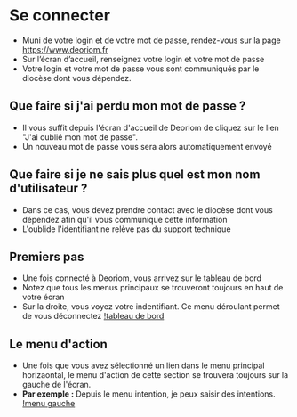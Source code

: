 # Se connecter
* Muni de votre login et de votre mot de passe, rendez-vous sur la page https://www.deoriom.fr
* Sur l’écran d’accueil, renseignez votre login et votre mot de passe
* Votre login et votre mot de passe vous sont communiqués par le diocèse dont vous dépendez.

## Que faire si j'ai perdu mon mot de passe ?
* Il vous suffit depuis l'écran d'accueil de Deoriom de cliquez sur le lien "J'ai oublié mon mot de passe". 
* Un nouveau mot de passe vous sera alors automatiquement envoyé

## Que faire si je ne sais plus quel est mon nom d'utilisateur ?
* Dans ce cas, vous devez prendre contact avec le diocèse dont vous dépendez afin qu'il vous communique cette information
* L'oublide l'identifiant ne relève pas du support technique

## Premiers pas
* Une fois connecté à Deoriom, vous arrivez sur le tableau de bord
* Notez que tous les menus principaux se trouveront toujours en haut de votre écran
* Sur la droite, vous voyez votre indentifiant. Ce menu déroulant permet de vous déconnectez
[!tableau de bord](_media/vue_generale.jpg)

## Le menu d'action
* Une fois que vous avez sélectionné un lien dans le menu principal horizaontal, le menu d'action de cette section se trouvera toujours sur la gauche de l'écran.
* __Par exemple :__ Depuis le menu intention, je peux saisir des intentions.
[!menu gauche](_media/menu_gauche.jpg) 

